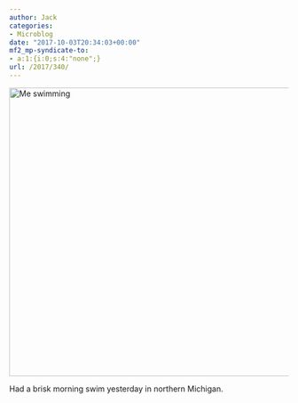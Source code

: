 ```yaml
---
author: Jack
categories:
- Microblog
date: "2017-10-03T20:34:03+00:00"
mf2_mp-syndicate-to:
- a:1:{i:0;s:4:"none";}
url: /2017/340/
---
```

<img title="Me-swimming.jpg" src="/img/2017/10/Me-swimming.jpg" alt="Me swimming" width="519" height="519" border="0" />

Had a brisk morning swim yesterday in northern Michigan.